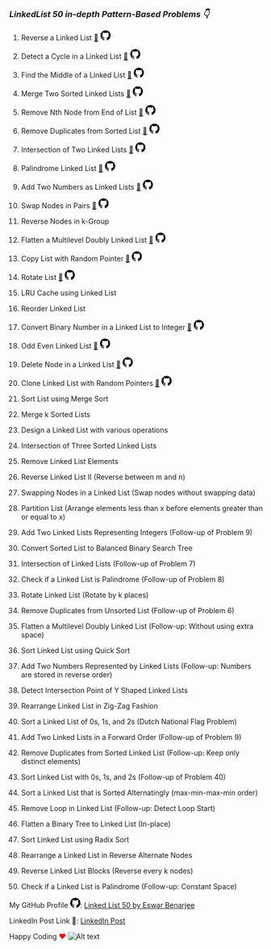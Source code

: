 _<h3>LinkedList 50 in-depth Pattern-Based Problems 👇</h3>_

1. Reverse a Linked List
   <a href="https://leetcode.com/problems/reverse-linked-list/">🔗</a>
   <a href="https://github.com/EswarBenarjee/linked-list-50/tree/main/0206-reverse-linked-list" ><img src="image.png" style="height:20px; width:20px;" /></a>

2. Detect a Cycle in a Linked List
   <a href="https://leetcode.com/problems/linked-list-cycle/">🔗</a>
   <a href="https://github.com/EswarBenarjee/linked-list-50/tree/main/0141-linked-list-cycle" ><img src="image.png" style="height:20px; width:20px;" /></a>

3. Find the Middle of a Linked List
   <a href="https://leetcode.com/problems/middle-of-the-linked-list/">🔗</a>
   <a href="https://github.com/EswarBenarjee/linked-list-50/tree/main/0876-middle-of-the-linked-list" ><img src="image.png" style="height:20px; width:20px;" /></a>

4. Merge Two Sorted Linked Lists
   <a href="https://leetcode.com/problems/merge-two-sorted-lists/">🔗</a>
   <a href="https://github.com/EswarBenarjee/linked-list-50/tree/main/0021-merge-two-sorted-lists" ><img src="image.png" style="height:20px; width:20px;" /></a>

5. Remove Nth Node from End of List
   <a href="https://leetcode.com/problems/remove-nth-node-from-end-of-list/">🔗</a>
   <a href="https://github.com/EswarBenarjee/linked-list-50/tree/main/0019-remove-nth-node-from-end-of-list" ><img src="image.png" style="height:20px; width:20px;" /></a>

6. Remove Duplicates from Sorted List
   <a href="https://leetcode.com/problems/remove-duplicates-from-sorted-list/   ">🔗</a>
   <a href="https://github.com/EswarBenarjee/linked-list-50/tree/main/0083-remove-duplicates-from-sorted-list" ><img src="image.png" style="height:20px; width:20px;" /></a>

7. Intersection of Two Linked Lists
   <a href="https://leetcode.com/problems/intersection-of-two-linked-lists/">🔗</a>
   <a href="https://github.com/EswarBenarjee/linked-list-50/tree/main/0160-intersection-of-two-linked-lists" ><img src="image.png" style="height:20px; width:20px;" /></a>

8. Palindrome Linked List
   <a href="https://leetcode.com/problems/palindrome-linked-list/">🔗</a>
   <a href="https://github.com/EswarBenarjee/linked-list-50/tree/main/0234-palindrome-linked-list" ><img src="image.png" style="height:20px; width:20px;" /></a>

9. Add Two Numbers as Linked Lists
   <a href="https://leetcode.com/problems/add-two-numbers/">🔗</a>
   <a href="https://github.com/EswarBenarjee/linked-list-50/tree/main/0002-add-two-numbers" ><img src="image.png" style="height:20px; width:20px;" /></a>

10. Swap Nodes in Pairs
    <a href="https://leetcode.com/problems/swap-nodes-in-pairs/">🔗</a>
    <a href="https://github.com/EswarBenarjee/linked-list-50/tree/main/0024-swap-nodes-in-pairs" ><img src="image.png" style="height:20px; width:20px;" /></a>

11. Reverse Nodes in k-Group

12. Flatten a Multilevel Doubly Linked List
    <a href="https://leetcode.com/problems/flatten-a-multilevel-doubly-linked-list/">🔗</a>
    <a href="https://github.com/EswarBenarjee/linked-list-50/tree/main/0430-flatten-a-multilevel-doubly-linked-list" ><img src="image.png" style="height:20px; width:20px;" /></a>

13. Copy List with Random Pointer
    <a href="https://leetcode.com/problems/copy-list-with-random-pointer/">🔗</a>
    <a href="https://github.com/EswarBenarjee/linked-list-50/tree/main/0138-copy-list-with-random-pointer" ><img src="image.png" style="height:20px; width:20px;" /></a>

14. Rotate List
    <a href="https://leetcode.com/problems/rotate-list/">🔗</a>
    <a href="https://github.com/EswarBenarjee/linked-list-50/tree/main/0061-rotate-list" ><img src="image.png" style="height:20px; width:20px;" /></a>

15. LRU Cache using Linked List

16. Reorder Linked List
17. Convert Binary Number in a Linked List to Integer
    <a href="https://leetcode.com/problems/convert-binary-number-in-a-linked-list-to-integer/   ">🔗</a>
    <a href="https://github.com/EswarBenarjee/linked-list-50/tree/main/1290-convert-binary-number-in-a-linked-list-to-integer" ><img src="image.png" style="height:20px; width:20px;" /></a>

18. Odd Even Linked List
    <a href="https://leetcode.com/problems/odd-even-linked-list/">🔗</a>
    <a href="" ><img src="image.png" style="height:20px; width:20px;" /></a>

19. Delete Node in a Linked List
    <a href="https://leetcode.com/problems/delete-node-in-a-linked-list/">🔗</a>
    <a href="https://github.com/EswarBenarjee/linked-list-50/tree/main/0237-delete-node-in-a-linked-list" ><img src="image.png" style="height:20px; width:20px;" /></a>

20. Clone Linked List with Random Pointers
    <a href="https://leetcode.com/problems/copy-list-with-random-pointer/">🔗</a>
    <a href="https://github.com/EswarBenarjee/linked-list-50/tree/main/0138-copy-list-with-random-pointer" ><img src="image.png" style="height:20px; width:20px;" /></a>

21. Sort List using Merge Sort

22. Merge k Sorted Lists
23. Design a Linked List with various operations
24. Intersection of Three Sorted Linked Lists
25. Remove Linked List Elements
26. Reverse Linked List II (Reverse between m and n)
27. Swapping Nodes in a Linked List (Swap nodes without swapping data)
28. Partition List (Arrange elements less than x before elements greater than or equal to x)
29. Add Two Linked Lists Representing Integers (Follow-up of Problem 9)
30. Convert Sorted List to Balanced Binary Search Tree
31. Intersection of Linked Lists (Follow-up of Problem 7)
32. Check if a Linked List is Palindrome (Follow-up of Problem 8)
33. Rotate Linked List (Rotate by k places)
34. Remove Duplicates from Unsorted List (Follow-up of Problem 6)
35. Flatten a Multilevel Doubly Linked List (Follow-up: Without using extra space)
36. Sort Linked List using Quick Sort
37. Add Two Numbers Represented by Linked Lists (Follow-up: Numbers are stored in reverse order)
38. Detect Intersection Point of Y Shaped Linked Lists
39. Rearrange Linked List in Zig-Zag Fashion
40. Sort a Linked List of 0s, 1s, and 2s (Dutch National Flag Problem)
41. Add Two Linked Lists in a Forward Order (Follow-up of Problem 9)
42. Remove Duplicates from Sorted Linked List (Follow-up: Keep only distinct elements)
43. Sort Linked List with 0s, 1s, and 2s (Follow-up of Problem 40)
44. Sort a Linked List that is Sorted Alternatingly (max-min-max-min order)
45. Remove Loop in Linked List (Follow-up: Detect Loop Start)
46. Flatten a Binary Tree to Linked List (In-place)
47. Sort Linked List using Radix Sort
48. Rearrange a Linked List in Reverse Alternate Nodes
49. Reverse Linked List Blocks (Reverse every k nodes)
50. Check if a Linked List is Palindrome (Follow-up: Constant Space)

My GitHub Profile <img src="image.png" style="height:20px; width:20px;" />: <a href="https://github.com/EswarBenarjee/linked-list-50/">Linked List 50 by Eswar Benarjee</a>

LinkedIn Post Link 🔗: <a href="https://www.linkedin.com/posts/prince-singh-314a65187_geeksforgeeks-achivement-motivation-activity-7098506365530218497-xSH6?utm_source=share&utm_medium=member_desktop">LinkedIn Post</a>

Happy Coding <span style="color: red">❤</span>
![Alt text](image-2.png)
